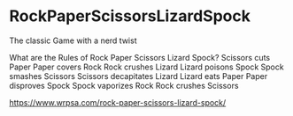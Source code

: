 # RockPaperScissorsLizardSpock
The classic Game with a nerd twist

What are the Rules of Rock Paper Scissors Lizard Spock?
Scissors cuts Paper
Paper covers Rock
Rock crushes Lizard
Lizard poisons Spock
Spock smashes Scissors
Scissors decapitates Lizard
Lizard eats Paper
Paper disproves Spock
Spock vaporizes Rock
Rock crushes Scissors

https://www.wrpsa.com/rock-paper-scissors-lizard-spock/
